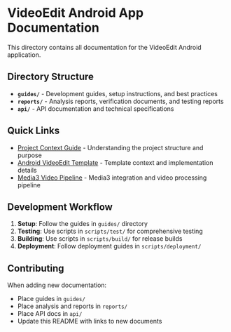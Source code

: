 # VideoEdit Android App Documentation

This directory contains all documentation for the VideoEdit Android application.

## Directory Structure

- **`guides/`** - Development guides, setup instructions, and best practices
- **`reports/`** - Analysis reports, verification documents, and testing reports
- **`api/`** - API documentation and technical specifications

## Quick Links

- [Project Context Guide](guides/PROJECT_CONTEXT_GUIDANCE.md) - Understanding the project structure and purpose
- [Android VideoEdit Template](guides/Android_VideoEdit_Template_Context.md) - Template context and implementation details
- [Media3 Video Pipeline](guides/Project1_Media3_VideoPipeline.md) - Media3 integration and video processing pipeline

## Development Workflow

1. **Setup**: Follow the guides in `guides/` directory
2. **Testing**: Use scripts in `scripts/test/` for comprehensive testing
3. **Building**: Use scripts in `scripts/build/` for release builds
4. **Deployment**: Follow deployment guides in `scripts/deployment/`

## Contributing

When adding new documentation:
- Place guides in `guides/`
- Place analysis and reports in `reports/`
- Place API docs in `api/`
- Update this README with links to new documents
